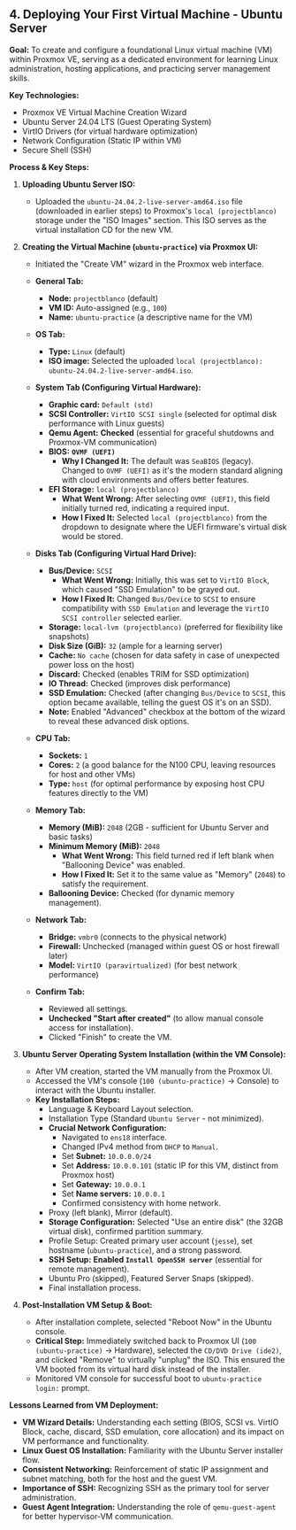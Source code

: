 ## 4. Deploying Your First Virtual Machine - Ubuntu Server

**Goal:** To create and configure a foundational Linux virtual machine (VM) within Proxmox VE, serving as a dedicated environment for learning Linux administration, hosting applications, and practicing server management skills.

**Key Technologies:**
* Proxmox VE Virtual Machine Creation Wizard
* Ubuntu Server 24.04 LTS (Guest Operating System)
* VirtIO Drivers (for virtual hardware optimization)
* Network Configuration (Static IP within VM)
* Secure Shell (SSH)

**Process & Key Steps:**

1.  **Uploading Ubuntu Server ISO:**
    * Uploaded the `ubuntu-24.04.2-live-server-amd64.iso` file (downloaded in earlier steps) to Proxmox's `local (projectblanco)` storage under the "ISO Images" section. This ISO serves as the virtual installation CD for the new VM.

2.  **Creating the Virtual Machine (`ubuntu-practice`) via Proxmox UI:**
    * Initiated the "Create VM" wizard in the Proxmox web interface.

    * **General Tab:**
        * **Node:** `projectblanco` (default)
        * **VM ID:** Auto-assigned (e.g., `100`)
        * **Name:** `ubuntu-practice` (a descriptive name for the VM)

    * **OS Tab:**
        * **Type:** `Linux` (default)
        * **ISO image:** Selected the uploaded `local (projectblanco): ubuntu-24.04.2-live-server-amd64.iso`.

    * **System Tab (Configuring Virtual Hardware):**
        * **Graphic card:** `Default (std)`
        * **SCSI Controller:** `VirtIO SCSI single` (selected for optimal disk performance with Linux guests)
        * **Qemu Agent:** **Checked** (essential for graceful shutdowns and Proxmox-VM communication)
        * **BIOS:** **`OVMF (UEFI)`**
            * **Why I Changed It:** The default was `SeaBIOS` (legacy). Changed to `OVMF (UEFI)` as it's the modern standard aligning with cloud environments and offers better features.
        * **EFI Storage:** `local (projectblanco)`
            * **What Went Wrong:** After selecting `OVMF (UEFI)`, this field initially turned red, indicating a required input.
            * **How I Fixed It:** Selected `local (projectblanco)` from the dropdown to designate where the UEFI firmware's virtual disk would be stored.

    * **Disks Tab (Configuring Virtual Hard Drive):**
        * **Bus/Device:** `SCSI`
            * **What Went Wrong:** Initially, this was set to `VirtIO Block`, which caused "SSD Emulation" to be grayed out.
            * **How I Fixed It:** Changed `Bus/Device` to `SCSI` to ensure compatibility with `SSD Emulation` and leverage the `VirtIO SCSI controller` selected earlier.
        * **Storage:** `local-lvm (projectblanco)` (preferred for flexibility like snapshots)
        * **Disk Size (GiB):** `32` (ample for a learning server)
        * **Cache:** `No cache` (chosen for data safety in case of unexpected power loss on the host)
        * **Discard:** Checked (enables TRIM for SSD optimization)
        * **IO Thread:** Checked (improves disk performance)
        * **SSD Emulation:** Checked (after changing `Bus/Device` to `SCSI`, this option became available, telling the guest OS it's on an SSD).
        * **Note:** Enabled "Advanced" checkbox at the bottom of the wizard to reveal these advanced disk options.

    * **CPU Tab:**
        * **Sockets:** `1`
        * **Cores:** `2` (a good balance for the N100 CPU, leaving resources for host and other VMs)
        * **Type:** `host` (for optimal performance by exposing host CPU features directly to the VM)

    * **Memory Tab:**
        * **Memory (MiB):** `2048` (2GB - sufficient for Ubuntu Server and basic tasks)
        * **Minimum Memory (MiB):** `2048`
            * **What Went Wrong:** This field turned red if left blank when "Ballooning Device" was enabled.
            * **How I Fixed It:** Set it to the same value as "Memory" (`2048`) to satisfy the requirement.
        * **Ballooning Device:** Checked (for dynamic memory management).

    * **Network Tab:**
        * **Bridge:** `vmbr0` (connects to the physical network)
        * **Firewall:** Unchecked (managed within guest OS or host firewall later)
        * **Model:** `VirtIO (paravirtualized)` (for best network performance)

    * **Confirm Tab:**
        * Reviewed all settings.
        * **Unchecked "Start after created"** (to allow manual console access for installation).
        * Clicked "Finish" to create the VM.

3.  **Ubuntu Server Operating System Installation (within the VM Console):**
    * After VM creation, started the VM manually from the Proxmox UI.
    * Accessed the VM's console (`100 (ubuntu-practice)` -> Console) to interact with the Ubuntu installer.
    * **Key Installation Steps:**
        * Language & Keyboard Layout selection.
        * Installation Type (Standard `Ubuntu Server` - not minimized).
        * **Crucial Network Configuration:**
            * Navigated to `ens18` interface.
            * Changed IPv4 method from `DHCP` to `Manual`.
            * Set **Subnet:** `10.0.0.0/24`
            * Set **Address:** `10.0.0.101` (static IP for this VM, distinct from Proxmox host)
            * Set **Gateway:** `10.0.0.1`
            * Set **Name servers:** `10.0.0.1`
            * Confirmed consistency with home network.
        * Proxy (left blank), Mirror (default).
        * **Storage Configuration:** Selected "Use an entire disk" (the 32GB virtual disk), confirmed partition summary.
        * Profile Setup: Created primary user account (`jesse`), set hostname (`ubuntu-practice`), and a strong password.
        * **SSH Setup:** **Enabled `Install OpenSSH server`** (essential for remote management).
        * Ubuntu Pro (skipped), Featured Server Snaps (skipped).
        * Final installation process.

4.  **Post-Installation VM Setup & Boot:**
    * After installation complete, selected "Reboot Now" in the Ubuntu console.
    * **Critical Step:** Immediately switched back to Proxmox UI (`100 (ubuntu-practice)` -> Hardware), selected the `CD/DVD Drive (ide2)`, and clicked "Remove" to virtually "unplug" the ISO. This ensured the VM booted from its virtual hard disk instead of the installer.
    * Monitored VM console for successful boot to `ubuntu-practice login:` prompt.

**Lessons Learned from VM Deployment:**
* **VM Wizard Details:** Understanding each setting (BIOS, SCSI vs. VirtIO Block, cache, discard, SSD emulation, core allocation) and its impact on VM performance and functionality.
* **Linux Guest OS Installation:** Familiarity with the Ubuntu Server installer flow.
* **Consistent Networking:** Reinforcement of static IP assignment and subnet matching, both for the host and the guest VM.
* **Importance of SSH:** Recognizing SSH as the primary tool for server administration.
* **Guest Agent Integration:** Understanding the role of `qemu-guest-agent` for better hypervisor-VM communication.
